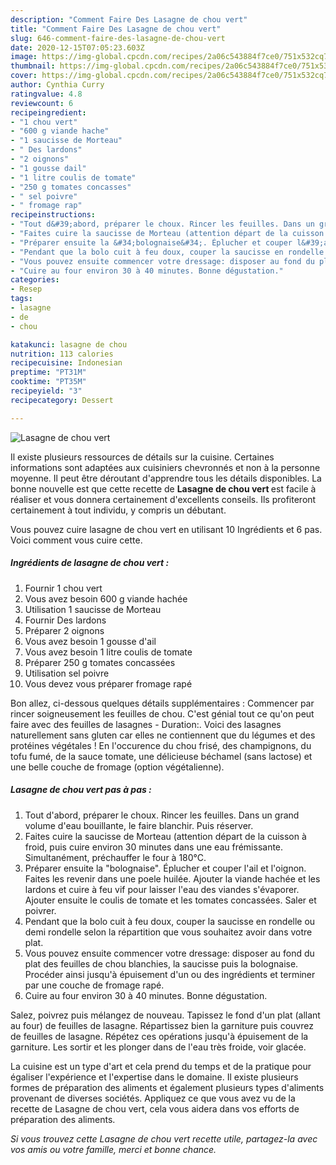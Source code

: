 ```yaml
---
description: "Comment Faire Des Lasagne de chou vert"
title: "Comment Faire Des Lasagne de chou vert"
slug: 646-comment-faire-des-lasagne-de-chou-vert
date: 2020-12-15T07:05:23.603Z
image: https://img-global.cpcdn.com/recipes/2a06c543884f7ce0/751x532cq70/lasagne-de-chou-vert-photo-principale-de-la-recette.jpg
thumbnail: https://img-global.cpcdn.com/recipes/2a06c543884f7ce0/751x532cq70/lasagne-de-chou-vert-photo-principale-de-la-recette.jpg
cover: https://img-global.cpcdn.com/recipes/2a06c543884f7ce0/751x532cq70/lasagne-de-chou-vert-photo-principale-de-la-recette.jpg
author: Cynthia Curry
ratingvalue: 4.8
reviewcount: 6
recipeingredient:
- "1 chou vert"
- "600 g viande hache"
- "1 saucisse de Morteau"
- " Des lardons"
- "2 oignons"
- "1 gousse dail"
- "1 litre coulis de tomate"
- "250 g tomates concasses"
- " sel poivre"
- " fromage rap"
recipeinstructions:
- "Tout d&#39;abord, préparer le choux. Rincer les feuilles. Dans un grand volume d&#39;eau bouillante, le faire blanchir. Puis réserver."
- "Faites cuire la saucisse de Morteau (attention départ de la cuisson à froid, puis cuire environ 30 minutes dans une eau frémissante. Simultanément, préchauffer le four à 180°C."
- "Préparer ensuite la &#34;bolognaise&#34;. Éplucher et couper l&#39;ail et l&#39;oignon. Faites les revenir dans une poele huilée. Ajouter la viande hachée et les lardons et cuire à feu vif pour laisser l&#39;eau des viandes s&#39;évaporer. Ajouter ensuite le coulis de tomate et les tomates concassées. Saler et poivrer."
- "Pendant que la bolo cuit à feu doux, couper la saucisse en rondelle ou demi rondelle selon la répartition que vous souhaitez avoir dans votre plat."
- "Vous pouvez ensuite commencer votre dressage: disposer au fond du plat des feuilles de chou blanchies, la saucisse puis la bolognaise. Procéder ainsi jusqu&#39;à épuisement d&#39;un ou des ingrédients et terminer par une couche de fromage rapé."
- "Cuire au four environ 30 à 40 minutes. Bonne dégustation."
categories:
- Resep
tags:
- lasagne
- de
- chou

katakunci: lasagne de chou 
nutrition: 113 calories
recipecuisine: Indonesian
preptime: "PT31M"
cooktime: "PT35M"
recipeyield: "3"
recipecategory: Dessert

---
```



![Lasagne de chou vert](https://img-global.cpcdn.com/recipes/2a06c543884f7ce0/751x532cq70/lasagne-de-chou-vert-photo-principale-de-la-recette.jpg)

Il existe plusieurs ressources de détails sur la cuisine. Certaines informations sont adaptées aux cuisiniers chevronnés et non à la personne moyenne. Il peut être déroutant d'apprendre tous les détails disponibles. La bonne nouvelle est que cette recette de <strong> Lasagne de chou vert </strong> est facile à réaliser et vous donnera certainement d'excellents conseils. Ils profiteront certainement à tout individu, y compris un débutant.

<!--inarticleads1-->

Vous pouvez cuire lasagne de chou vert en utilisant 10 Ingrédients et 6 pas. Voici comment vous cuire cette.

##### Ingrédients de lasagne de chou vert :

1. Fournir 1 chou vert
1. Vous avez besoin 600 g viande hachée
1. Utilisation 1 saucisse de Morteau
1. Fournir  Des lardons
1. Préparer 2 oignons
1. Vous avez besoin 1 gousse d&#39;ail
1. Vous avez besoin 1 litre coulis de tomate
1. Préparer 250 g tomates concassées
1. Utilisation  sel poivre
1. Vous devez vous préparer  fromage rapé


Bon allez, ci-dessous quelques détails supplémentaires : Commencer par rincer soigneusement les feuilles de chou. C&#39;est génial tout ce qu&#39;on peut faire avec des feuilles de lasagnes - Duration:. Voici des lasagnes naturellement sans gluten car elles ne contiennent que du légumes et des protéines végétales ! En l&#39;occurence du chou frisé, des champignons, du tofu fumé, de la sauce tomate, une délicieuse béchamel (sans lactose) et une belle couche de fromage (option végétalienne). 

<!--inarticleads2-->

##### Lasagne de chou vert pas à pas :

1. Tout d&#39;abord, préparer le choux. Rincer les feuilles. Dans un grand volume d&#39;eau bouillante, le faire blanchir. Puis réserver.
1. Faites cuire la saucisse de Morteau (attention départ de la cuisson à froid, puis cuire environ 30 minutes dans une eau frémissante. Simultanément, préchauffer le four à 180°C.
1. Préparer ensuite la &#34;bolognaise&#34;. Éplucher et couper l&#39;ail et l&#39;oignon. Faites les revenir dans une poele huilée. Ajouter la viande hachée et les lardons et cuire à feu vif pour laisser l&#39;eau des viandes s&#39;évaporer. Ajouter ensuite le coulis de tomate et les tomates concassées. Saler et poivrer.
1. Pendant que la bolo cuit à feu doux, couper la saucisse en rondelle ou demi rondelle selon la répartition que vous souhaitez avoir dans votre plat.
1. Vous pouvez ensuite commencer votre dressage: disposer au fond du plat des feuilles de chou blanchies, la saucisse puis la bolognaise. Procéder ainsi jusqu&#39;à épuisement d&#39;un ou des ingrédients et terminer par une couche de fromage rapé.
1. Cuire au four environ 30 à 40 minutes. Bonne dégustation.


Salez, poivrez puis mélangez de nouveau. Tapissez le fond d&#39;un plat (allant au four) de feuilles de lasagne. Répartissez bien la garniture puis couvrez de feuilles de lasagne. Répétez ces opérations jusqu&#39;à épuisement de la garniture. Les sortir et les plonger dans de l&#39;eau très froide, voir glacée. 

<!--inarticleads1-->

<p>
La cuisine est un type d'art et cela prend du temps et de la pratique pour égaliser l'expérience et l'expertise dans le domaine. Il existe plusieurs formes de préparation des aliments et également plusieurs types d'aliments provenant de diverses sociétés. Appliquez ce que vous avez vu de la recette de Lasagne de chou vert, cela vous aidera dans vos efforts de préparation des aliments.
</p>

<p>
<i>Si vous trouvez cette Lasagne de chou vert recette utile, partagez-la avec vos amis ou votre famille, merci et bonne chance.</i>
</p>
